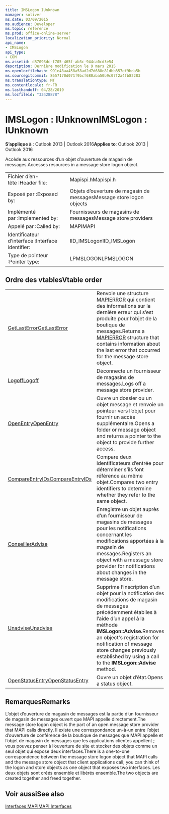 ```yaml
---
title: IMSLogon IUnknown
manager: soliver
ms.date: 03/09/2015
ms.audience: Developer
ms.topic: reference
ms.prod: office-online-server
localization_priority: Normal
api_name:
- IMSLogon
api_type:
- COM
ms.assetid: d87093dc-f705-465f-ab3c-944ca0cd3e54
description: Dernière modification le 9 mars 2015
ms.openlocfilehash: 991e48aa458a58ad2d7d688e81dbb357ef9bda5b
ms.sourcegitcommit: 8657170d071f9bcf680aba50b9c07f2a4fb82283
ms.translationtype: MT
ms.contentlocale: fr-FR
ms.lasthandoff: 04/28/2019
ms.locfileid: "33428878"
---
```

# <a name="imslogon--iunknown"></a><span data-ttu-id="a53d9-103">IMSLogon : IUnknown</span><span class="sxs-lookup"><span data-stu-id="a53d9-103">IMSLogon : IUnknown</span></span>

  
  
<span data-ttu-id="a53d9-104">**S’applique à** : Outlook 2013 | Outlook 2016</span><span class="sxs-lookup"><span data-stu-id="a53d9-104">**Applies to**: Outlook 2013 | Outlook 2016</span></span> 
  
<span data-ttu-id="a53d9-105">Accède aux ressources d’un objet d’ouverture de magasin de messages.</span><span class="sxs-lookup"><span data-stu-id="a53d9-105">Accesses resources in a message store logon object.</span></span>
  
|||
|:-----|:-----|
|<span data-ttu-id="a53d9-106">Fichier d’en-tête :</span><span class="sxs-lookup"><span data-stu-id="a53d9-106">Header file:</span></span>  <br/> |<span data-ttu-id="a53d9-107">Mapispi.h</span><span class="sxs-lookup"><span data-stu-id="a53d9-107">Mapispi.h</span></span>  <br/> |
|<span data-ttu-id="a53d9-108">Exposé par :</span><span class="sxs-lookup"><span data-stu-id="a53d9-108">Exposed by:</span></span>  <br/> |<span data-ttu-id="a53d9-109">Objets d’ouverture de magasin de messages</span><span class="sxs-lookup"><span data-stu-id="a53d9-109">Message store logon objects</span></span>  <br/> |
|<span data-ttu-id="a53d9-110">Implémenté par :</span><span class="sxs-lookup"><span data-stu-id="a53d9-110">Implemented by:</span></span>  <br/> |<span data-ttu-id="a53d9-111">Fournisseurs de magasins de messages</span><span class="sxs-lookup"><span data-stu-id="a53d9-111">Message store providers</span></span>  <br/> |
|<span data-ttu-id="a53d9-112">Appelé par :</span><span class="sxs-lookup"><span data-stu-id="a53d9-112">Called by:</span></span>  <br/> |<span data-ttu-id="a53d9-113">MAPI</span><span class="sxs-lookup"><span data-stu-id="a53d9-113">MAPI</span></span>  <br/> |
|<span data-ttu-id="a53d9-114">Identificateur d’interface :</span><span class="sxs-lookup"><span data-stu-id="a53d9-114">Interface identifier:</span></span>  <br/> |<span data-ttu-id="a53d9-115">IID_IMSLogon</span><span class="sxs-lookup"><span data-stu-id="a53d9-115">IID_IMSLogon</span></span>  <br/> |
|<span data-ttu-id="a53d9-116">Type de pointeur :</span><span class="sxs-lookup"><span data-stu-id="a53d9-116">Pointer type:</span></span>  <br/> |<span data-ttu-id="a53d9-117">LPMSLOGON</span><span class="sxs-lookup"><span data-stu-id="a53d9-117">LPMSLOGON</span></span>  <br/> |
   
## <a name="vtable-order"></a><span data-ttu-id="a53d9-118">Ordre des vtables</span><span class="sxs-lookup"><span data-stu-id="a53d9-118">Vtable order</span></span>

|||
|:-----|:-----|
|[<span data-ttu-id="a53d9-119">GetLastError</span><span class="sxs-lookup"><span data-stu-id="a53d9-119">GetLastError</span></span>](imslogon-getlasterror.md) <br/> |<span data-ttu-id="a53d9-120">Renvoie une structure [MAPIERROR](mapierror.md) qui contient des informations sur la dernière erreur qui s’est produite pour l’objet de la boutique de messages.</span><span class="sxs-lookup"><span data-stu-id="a53d9-120">Returns a [MAPIERROR](mapierror.md) structure that contains information about the last error that occurred for the message store object.</span></span>  <br/> |
|[<span data-ttu-id="a53d9-121">Logoff</span><span class="sxs-lookup"><span data-stu-id="a53d9-121">Logoff</span></span>](imslogon-logoff.md) <br/> |<span data-ttu-id="a53d9-122">Déconnecte un fournisseur de magasins de messages.</span><span class="sxs-lookup"><span data-stu-id="a53d9-122">Logs off a message store provider.</span></span>  <br/> |
|[<span data-ttu-id="a53d9-123">OpenEntry</span><span class="sxs-lookup"><span data-stu-id="a53d9-123">OpenEntry</span></span>](imslogon-openentry.md) <br/> |<span data-ttu-id="a53d9-124">Ouvre un dossier ou un objet message et renvoie un pointeur vers l’objet pour fournir un accès supplémentaire.</span><span class="sxs-lookup"><span data-stu-id="a53d9-124">Opens a folder or message object and returns a pointer to the object to provide further access.</span></span>  <br/> |
|[<span data-ttu-id="a53d9-125">CompareEntryIDs</span><span class="sxs-lookup"><span data-stu-id="a53d9-125">CompareEntryIDs</span></span>](imslogon-compareentryids.md) <br/> |<span data-ttu-id="a53d9-126">Compare deux identificateurs d’entrée pour déterminer s’ils font référence au même objet.</span><span class="sxs-lookup"><span data-stu-id="a53d9-126">Compares two entry identifiers to determine whether they refer to the same object.</span></span>  <br/> |
|[<span data-ttu-id="a53d9-127">Conseiller</span><span class="sxs-lookup"><span data-stu-id="a53d9-127">Advise</span></span>](imslogon-advise.md) <br/> |<span data-ttu-id="a53d9-128">Enregistre un objet auprès d’un fournisseur de magasins de messages pour les notifications concernant les modifications apportées à la magasin de messages.</span><span class="sxs-lookup"><span data-stu-id="a53d9-128">Registers an object with a message store provider for notifications about changes in the message store.</span></span>  <br/> |
|[<span data-ttu-id="a53d9-129">Unadvise</span><span class="sxs-lookup"><span data-stu-id="a53d9-129">Unadvise</span></span>](imslogon-unadvise.md) <br/> |<span data-ttu-id="a53d9-130">Supprime l’inscription d’un objet pour la notification des modifications de magasin de messages précédemment établies à l’aide d’un appel à la méthode **IMSLogon::Advise.**</span><span class="sxs-lookup"><span data-stu-id="a53d9-130">Removes an object's registration for notification of message store changes previously established by using a call to the **IMSLogon::Advise** method.</span></span>  <br/> |
|[<span data-ttu-id="a53d9-131">OpenStatusEntry</span><span class="sxs-lookup"><span data-stu-id="a53d9-131">OpenStatusEntry</span></span>](imslogon-openstatusentry.md) <br/> |<span data-ttu-id="a53d9-132">Ouvre un objet d’état.</span><span class="sxs-lookup"><span data-stu-id="a53d9-132">Opens a status object.</span></span>  <br/> |
   
## <a name="remarks"></a><span data-ttu-id="a53d9-133">Remarques</span><span class="sxs-lookup"><span data-stu-id="a53d9-133">Remarks</span></span>

<span data-ttu-id="a53d9-134">L’objet d’ouverture de magasin de messages est la partie d’un fournisseur de magasin de messages ouvert que MAPI appelle directement.</span><span class="sxs-lookup"><span data-stu-id="a53d9-134">The message store logon object is the part of an open message store provider that MAPI calls directly.</span></span> <span data-ttu-id="a53d9-135">Il existe une correspondance un-à-un entre l’objet d’ouverture de conférence de la boutique de messages que MAPI appelle et l’objet de magasin de messages que les applications clientes appellent ; vous pouvez penser à l’ouverture de site et stocker des objets comme un seul objet qui expose deux interfaces.</span><span class="sxs-lookup"><span data-stu-id="a53d9-135">There is a one-to-one correspondence between the message store logon object that MAPI calls and the message store object that client applications call; you can think of the logon and store objects as one object that exposes two interfaces.</span></span> <span data-ttu-id="a53d9-136">Les deux objets sont créés ensemble et libérés ensemble.</span><span class="sxs-lookup"><span data-stu-id="a53d9-136">The two objects are created together and freed together.</span></span>
  
## <a name="see-also"></a><span data-ttu-id="a53d9-137">Voir aussi</span><span class="sxs-lookup"><span data-stu-id="a53d9-137">See also</span></span>



[<span data-ttu-id="a53d9-138">Interfaces MAPI</span><span class="sxs-lookup"><span data-stu-id="a53d9-138">MAPI Interfaces</span></span>](mapi-interfaces.md)

